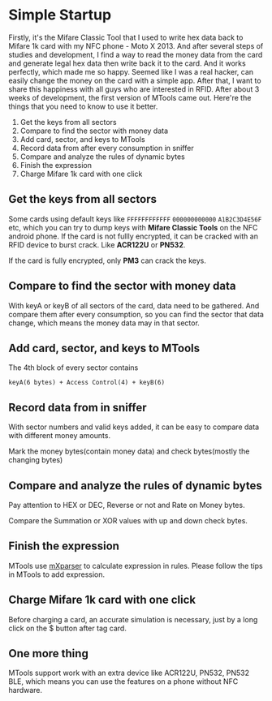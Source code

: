 # Simple Startup

Firstly, it's the Mifare Classic Tool that I used to write hex data back to Mifare 1k card with my NFC phone - Moto X 2013. And after several steps of studies and development, I find a way to read the money data from the card and generate legal hex data then write back it to the card. And it works perfectly, which made me so happy. Seemed like I was a real hacker, can easily change the money on the card with a simple app. After that, I want to share this happiness with all guys who are interested in RFID. After about 3 weeks of development, the first version of MTools came out. Here're the things that you need to know to use it better.

1. Get the keys from all sectors
2. Compare to find the sector with money data
3. Add card, sector, and  keys to MTools
4. Record data from after every consumption in sniffer
5. Compare and analyze the rules of dynamic bytes
6. Finish the expression
7. Charge Mifare 1k  card with one click

## Get the keys from all sectors

Some cards using default keys like `FFFFFFFFFFFF` `000000000000` `A1B2C3D4E56F` etc, which you can try to dump keys with **Mifare Classic Tools** on the NFC android phone. If the card is not fullly encrypted, it can be cracked with an RFID device to burst crack. Like **ACR122U** or **PN532**.

If the card is fully encrypted, only **PM3** can crack the keys.

## Compare to find the sector with money data

With keyA or keyB of all sectors of the card, data need to be gathered. And compare them after every consumption, so you can find the sector that data change, which means the money data may in that sector.

## Add card, sector, and  keys to MTools

The 4th block of every sector contains

`keyA(6 bytes) + Access Control(4) + keyB(6)`

## Record data from in sniffer

With sector numbers and valid keys added, it can be easy to compare data with different money amounts.

Mark the money bytes(contain money data) and check bytes(mostly the changing bytes)

## Compare and analyze the rules of dynamic bytes

Pay attention to HEX or DEC, Reverse or not and Rate on Money bytes.

Compare the Summation or XOR values with up and down check bytes.

## Finish the expression

MTools use [mXparser](http://mathparser.org/) to calculate expression in rules. Please follow the tips in MTools to add expression.

## Charge Mifare 1k  card with one click

Before charging a card, an accurate simulation is necessary, just by a long click on the $ button after tag card.

## One more thing

MTools support work with an extra device like ACR122U, PN532, PN532 BLE, which means you can use the features on a phone without NFC hardware.
